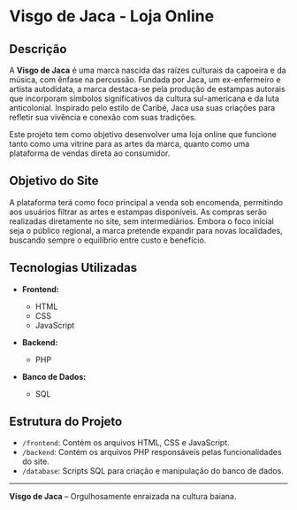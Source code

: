 # Visgo de Jaca - Loja Online

## Descrição

A **Visgo de Jaca** é uma marca nascida das raízes culturais da capoeira e da música, com ênfase na percussão. Fundada por Jaca, um ex-enfermeiro e artista autodidata, a marca destaca-se pela produção de estampas autorais que incorporam símbolos significativos da cultura sul-americana e da luta anticolonial. Inspirado pelo estilo de Caribé, Jaca usa suas criações para refletir sua vivência e conexão com suas tradições.

Este projeto tem como objetivo desenvolver uma loja online que funcione tanto como uma vitrine para as artes da marca, quanto como uma plataforma de vendas direta ao consumidor.


## Objetivo do Site

A plataforma terá como foco principal a venda sob encomenda, permitindo aos usuários filtrar as artes e estampas disponíveis. As compras serão realizadas diretamente no site, sem intermediários. Embora o foco inicial seja o público regional, a marca pretende expandir para novas localidades, buscando sempre o equilíbrio entre custo e benefício.

## Tecnologias Utilizadas

- **Frontend:**
  - HTML
  - CSS
  - JavaScript

- **Backend:**
  - PHP

- **Banco de Dados:**
  - SQL

## Estrutura do Projeto

- `/frontend`: Contém os arquivos HTML, CSS e JavaScript.
- `/backend`: Contém os arquivos PHP responsáveis pelas funcionalidades do site.
- `/database`: Scripts SQL para criação e manipulação do banco de dados.


---

**Visgo de Jaca** – Orgulhosamente enraizada na cultura baiana.
